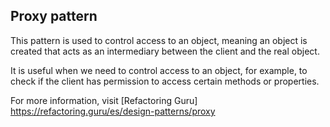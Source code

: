 ## Proxy pattern

This pattern is used to control access to an object, meaning an object is created that acts as an intermediary between the client and the real object.

It is useful when we need to control access to an object, for example, to check if the client has permission to access certain methods or properties.

For more information, visit [Refactoring Guru] https://refactoring.guru/es/design-patterns/proxy
